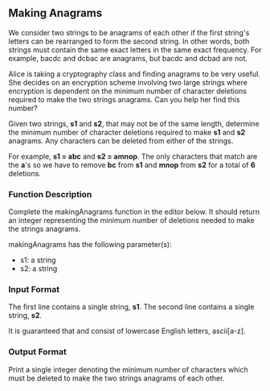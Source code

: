 ## Making Anagrams

We consider two strings to be anagrams of each other if the first string's letters can be rearranged to form the second string. In other words, both strings must contain the same exact letters in the same exact frequency. For example, bacdc and dcbac are anagrams, but bacdc and dcbad are not.

Alice is taking a cryptography class and finding anagrams to be very useful. She decides on an encryption scheme involving two large strings where encryption is dependent on the minimum number of character deletions required to make the two strings anagrams. Can you help her find this number?

Given two strings, **s1** and **s2**, that may not be of the same length, determine the minimum number of character deletions required to make **s1** and **s2** anagrams. Any characters can be deleted from either of the strings.

For example, **s1 = abc** and **s2 = amnop**. The only characters that match are the **a**'s so we have to remove **bc** from **s1** and **mnop** from **s2** for a total of **6**  deletions.

### Function Description

Complete the makingAnagrams function in the editor below. It should return an integer representing the minimum number of deletions needed to make the strings anagrams.

makingAnagrams has the following parameter(s):

- s1: a string
- s2: a string

### Input Format

The first line contains a single string, **s1**.
The second line contains a single string, **s2**.

It is guaranteed that  and  consist of lowercase English letters, ascii[a-z].

### Output Format

Print a single integer denoting the minimum number of characters which must be deleted to make the two strings anagrams of each other.